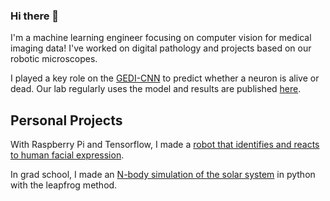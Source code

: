 ### Hi there 👋
I'm a machine learning engineer focusing on computer vision for medical imaging data! I've worked on digital pathology and projects based on our robotic microscopes. 

I played a key role on the [GEDI-CNN](https://github.com/finkbeiner-lab/GEDI-ORDER) to predict whether a neuron is alive or dead. Our lab regularly uses the model and results are published [here](https://www.science.org/doi/10.1126/sciadv.abf8142?url_ver=Z39.88-2003&rfr_id=ori:rid:crossref.org&rfr_dat=cr_pub%20%200pubmed). 

## Personal Projects
With Raspberry Pi and Tensorflow, I made a [robot that identifies and reacts to human facial expression](https://github.com/jdlamstein/happybot). 

In grad school, I made an [N-body simulation of the solar system](https://github.com/jdlamstein/N-body-Gravity-Simulator) in python with the leapfrog method. 
